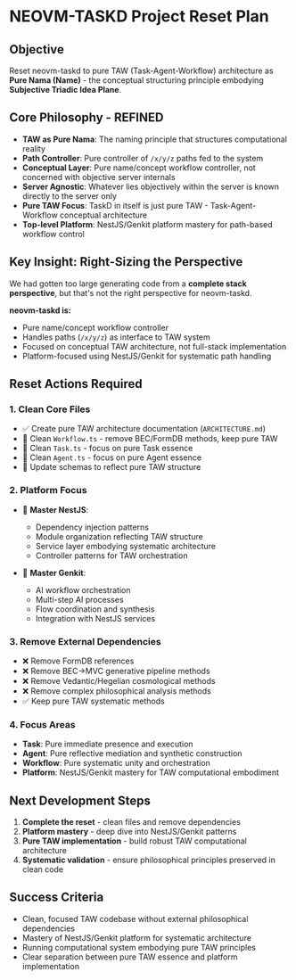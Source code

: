 # NEOVM-TASKD Project Reset Plan

## Objective
Reset neovm-taskd to pure TAW (Task-Agent-Workflow) architecture as **Pure Nama (Name)** - the conceptual structuring principle embodying **Subjective Triadic Idea Plane**.

## Core Philosophy - REFINED
- **TAW as Pure Nama**: The naming principle that structures computational reality
- **Path Controller**: Pure controller of `/x/y/z` paths fed to the system
- **Conceptual Layer**: Pure name/concept workflow controller, not concerned with objective server internals
- **Server Agnostic**: Whatever lies objectively within the server is known directly to the server only
- **Pure TAW Focus**: TaskD in itself is just pure TAW - Task-Agent-Workflow conceptual architecture
- **Top-level Platform**: NestJS/Genkit platform mastery for path-based workflow control

## Key Insight: Right-Sizing the Perspective
We had gotten too large generating code from a **complete stack perspective**, but that's not the right perspective for neovm-taskd. 

**neovm-taskd is:**
- Pure name/concept workflow controller
- Handles paths (`/x/y/z`) as interface to TAW system  
- Focused on conceptual TAW architecture, not full-stack implementation
- Platform-focused using NestJS/Genkit for systematic path handling

## Reset Actions Required

### 1. Clean Core Files
- ✅ Create pure TAW architecture documentation (`ARCHITECTURE.md`)
- 🔄 Clean `Workflow.ts` - remove BEC/FormDB methods, keep pure TAW
- 🔄 Clean `Task.ts` - focus on pure Task essence 
- 🔄 Clean `Agent.ts` - focus on pure Agent essence
- 🔄 Update schemas to reflect pure TAW structure

### 2. Platform Focus
- 🎯 **Master NestJS**: 
  - Dependency injection patterns
  - Module organization reflecting TAW structure
  - Service layer embodying systematic architecture
  - Controller patterns for TAW orchestration

- 🎯 **Master Genkit**:
  - AI workflow orchestration
  - Multi-step AI processes
  - Flow coordination and synthesis
  - Integration with NestJS services

### 3. Remove External Dependencies
- ❌ Remove FormDB references
- ❌ Remove BEC→MVC generative pipeline methods
- ❌ Remove Vedantic/Hegelian cosmological methods
- ❌ Remove complex philosophical analysis methods
- ✅ Keep pure TAW systematic methods

### 4. Focus Areas
- **Task**: Pure immediate presence and execution
- **Agent**: Pure reflective mediation and synthetic construction  
- **Workflow**: Pure systematic unity and orchestration
- **Platform**: NestJS/Genkit mastery for TAW computational embodiment

## Next Development Steps
1. **Complete the reset** - clean files and remove dependencies
2. **Platform mastery** - deep dive into NestJS/Genkit patterns
3. **Pure TAW implementation** - build robust TAW computational architecture
4. **Systematic validation** - ensure philosophical principles preserved in clean code

## Success Criteria
- Clean, focused TAW codebase without external philosophical dependencies
- Mastery of NestJS/Genkit platform for systematic architecture
- Running computational system embodying pure TAW principles
- Clear separation between pure TAW essence and platform implementation
